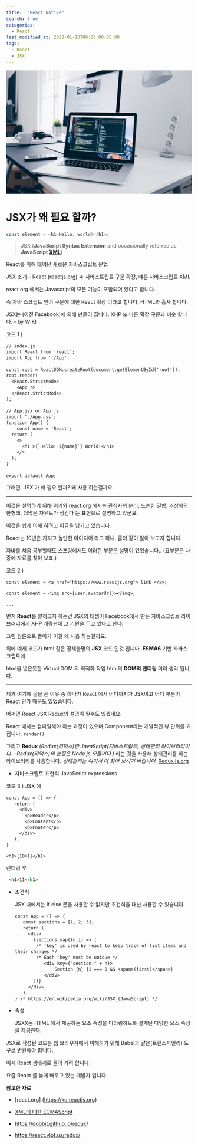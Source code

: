 ```yaml
---
title:  "React Native"
search: true
categories: 
  - React
last_modified_at: 2023-01-10T08:06:00-05:00
tags:
  - React
  - JSX
---
```


![](../assets/images/2023-01-10-post-react-JSX/christopher-gower-m_HRfLhgABo-unsplash.jpg)

# JSX가 왜 필요 할까?

```javascript
const element = <h1>Hello, world!</h1>;
```

> JSX (**JavaScript Syntax Extension** and occasionally referred as **JavaScript [XML](https://en.wikipedia.org/wiki/XML)**)

React를 위해 태어난 새로운 자바스크립트 문법  

JSX 소개 – React (reactjs.org) =>  자바스트립트 구문 확장, 떄론 자바스크립트 XML

react.org  에서는 Javascript의 모든 기능이 포함되어 있다고 합니다.

즉 자바 스크립트 언어 구문에 대한 React 확장 이라고 합니다. HTML과 흡사 합니다.

JSX는 (이전 Facebook)에 의해 만들어 집니다.  XHP 또 다른 확장 구문과 비슷 합니다. - by WIKI

코드 1 ) 

```react
// index.js
import React from 'react';
import App from './App';

const root = ReactDOM.createRoot(document.getElementById('root'));
root.render(
  <React.StrictMode>
    <App />
  </React.StrictMode>
);

// App.jsx or App.js
import './App.css';
function App() {
    const name = 'React';
  return (
    <>
      <h1 >{`Hello! ${name}`} World!</h1>
    </>
  );
}

export default App;
```

그러면. JSX 가 왜 필요 할까? 왜 사용 하는걸까요.

------

이것을 설명하기 위해 위키와 react.org 에서는 관심사의 분리, 느슨한 결합, 추상화의 한형태, 더많은 자유도가 생긴다 는 표현으로 설명하고 있군요.

이것을 쉽게 이해 하려고 이글을 남기고 있습니다. 

React는 10년은 가지고 놀만한 아이디어 라고 하니. 좀더 같이 알아 보고자 합니다.

자바를 처음 공부할때도 스프링에서도 이러한 부분은 설명이 있었습니다.. (요부분은 나중에 자료를 찾아 보죠.)

  코드 2 )

```react
const element = <a href="https://www.reactjs.org"> link </a>;
```

```react
const element = <img src={user.avatarUrl}></img>;
```

```react
...
```

먼저 **React**를 말하고자 하는건 JSX의 태생이 Facebook에서 만든 자바스크립트 라이브러리에서 XHP 개량판에 그 기원을 두고 있다고 한다. 

그럼 원론으로 돌아가 이걸 왜 사용 하는걸까요.

위에 예제 코드가 html 같은 정체불명의 **JSX** 코드 인것 입니다. **ESMA6** 기반 자바스크립트에 

html을 넣은듯한 Virtual DOM.의 최적화 작업  html의 **DOM의 랜더링** 이라 생각 됩니다.

------

제가 여기에 글을  쓴 이유 중 하나가 React 에서 어디까지가 JSX이고 어디 부분이 React 인가 때문도 있었습니다.

어쩌면 React JSX Redux의 설명이 될수도 있겠네요.

React 에서는 컴파일해야 하는 과정이 있으며 Component라는 개별적인  뷰 단위를 가집니다. `render()`

그리고 **Redux** *(Redux(리덕스)란 JavaScript(자바스트립트) 상태관리 라이브러리이다. · Redux(리덕스)의 본질은 Node.js 모듈이다.)* 라는 것을 사용해 상태관리를 하는 라이브러리를 사용합니다.  *상태관리는 여기서 더 찾아 보시기 바랍니다.* [ Redux.js.org ](https://ko.redux.js.org/introduction/getting-started)



- 자바스크립트 표현식 JavaScript expressions

코드 3 ) JSX 예

```react
const App = () => {
   return (
     <div>
       <p>Header</p>
       <p>Content</p>
       <p>Footer</p>
     </div>
   ); 
}
```

```react
<h1>{10+1}</h1>
```

렌더링 후

```html
 <h1>11</h1>
```



- 조건식

  JSX 내에서는 If  else 문을 사용할 수 없지만 조건식을 대신 사용할 수 있습니다. 

  ```react
  const App = () => {
     const sections = [1, 2, 3];
     return (
       <div>
         {sections.map((n,i) => (
          /* 'key' is used by react to keep track of list items and their changes */
          /* Each 'key' must be unique */
             <div key={"section-" + n}>
                 Section {n} {i === 0 && <span>(first)</span>}
             </div>
         ))}
       </div>
     );
  } /* https://en.wikipedia.org/wiki/JSX_(JavaScript) */
  ```

  

- 속성

  JSXX는 HTML 에서 제공하는 요소 속성을 미러링하도록 설계된 다양한 요소 속성을 제공한다.

  

JSX로 작성된 코드는 웹 브라우져에서 이해하기 위해 Babel과 같은(트랜스파일러) 도구로 변환해야 합니다.

이제 React 생태계로 들어 가려 합니다. 

요즘 React 를 늦게 배우고 있는 개발자 입니다.

**참고한 자료**

- [react.org] (https://ko.reactjs.org)

- [XML에 대한 ECMAScript](https://en.wikipedia.org/wiki/ECMAScript_for_XML)

- https://dobbit.github.io/redux/
- https://react.vlpt.us/redux/